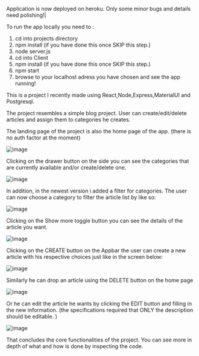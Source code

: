 Application is now deployed on heroku. Only some minor bugs and details need polishing!|


To run the app locally you need to :

1) cd into projects directory
2) npm install (if you have done this once SKIP this step.)
3) node server.js
4) cd into Client
5) npm install (if you have done this once SKIP this step.)
6) npm start
7) browse to your localhost adress you have chosen and see the app running!


This is a project I recently made using React,Node,Express,MaterialUI and Postgresql.

The project resembles a simple blog project. User can create/edit/delete articles and assign them to categories he creates.


The landing page of the project is also the home page of the app. (there is no auth factor at the moment)

![image](https://user-images.githubusercontent.com/91724132/172167230-6fadf45e-b33b-4495-a9cd-97a5bcfc11ba.png)


Clicking on the drawer button on the side you can see the categories that are currently available and/or create/delete one.

![image](https://user-images.githubusercontent.com/91724132/172167400-a3938a5b-ab2d-40e9-b05f-5cc39b5c09dc.png)

In addition, in the newest version i added a filter for categories. The user can now choose a category to filter the article list by like so:

![image](https://user-images.githubusercontent.com/91724132/172854189-9c28f581-70eb-4c54-985d-e0cbdbcbdf6a.png)


Clicking on the Show more toggle button you can see the details of the article you want.

![image](https://user-images.githubusercontent.com/91724132/172316725-8e9a3fad-8b36-4543-9f58-3fa73f9c40f6.png)


Clicking on the CREATE button on the Appbar the user can create a new article with his respective choices just like in the screen below:

![image](https://user-images.githubusercontent.com/91724132/172167599-dd6c25f5-e6dc-46a6-aaf2-999c27d9adcf.png)

Similarly he can drop an article using the DELETE button on the home page

![image](https://user-images.githubusercontent.com/91724132/172167230-6fadf45e-b33b-4495-a9cd-97a5bcfc11ba.png)

Or he can edit the article he wants by clicking the EDIT button and filling in the new information. (the specifications required that ONLY the description should be editable. )

![image](https://user-images.githubusercontent.com/91724132/172854430-cc4bc5a7-31af-4db8-b4d4-61a672e1df86.png)



That concludes the core functionalities of the project. You can see more in depth of what and how is done by inspecting the code.




